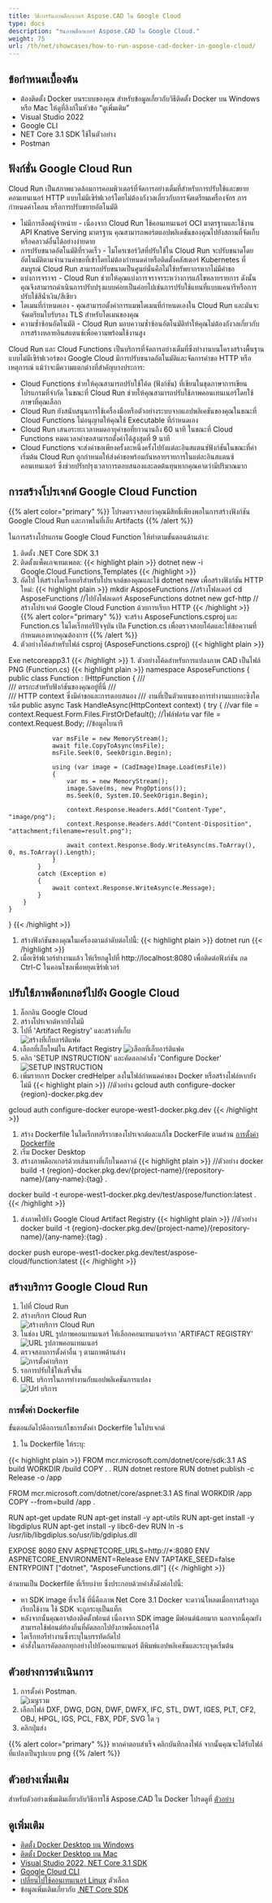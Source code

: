 ```yaml
---
title: วิธีการรันภาพด็อกเกอร์ Aspose.CAD ใน Google Cloud
type: docs
description: "รันภาพด็อกเกอร์ Aspose.CAD ใน Google Cloud."
weight: 75
url: /th/net/showcases/how-to-run-aspose-cad-docker-in-google-cloud/
---
```


## ข้อกำหนดเบื้องต้น

- ต้องติดตั้ง Docker บนระบบของคุณ สำหรับข้อมูลเกี่ยวกับวิธีติดตั้ง Docker บน Windows หรือ Mac ให้ดูที่ลิงก์ในหัวข้อ “ดูเพิ่มเติม”
- Visual Studio 2022
- Google CLI
- NET Core 3.1 SDK ใช้ในตัวอย่าง
- Postman

## ฟังก์ชั่น Google Cloud Run

Cloud Run เป็นสภาพแวดล้อมการคอมพิวเตอร์ที่จัดการอย่างเต็มที่สำหรับการปรับใช้และขยายคอนเทนเนอร์ HTTP แบบไม่มีเซิร์ฟเวอร์โดยไม่ต้องกังวลเกี่ยวกับการจัดเตรียมเครื่องจักร การกำหนดค่าโคลน หรือการปรับขยายอัตโนมัติ

- ไม่มีการล็อคผู้จำหน่าย - เนื่องจาก Cloud Run ใช้คอนเทนเนอร์ OCI มาตรฐานและใช้งาน API Knative Serving มาตรฐาน คุณสามารถพอร์ตแอปพลิเคชันของคุณไปยังสถานที่จัดเก็บหรือคลาวด์อื่นได้อย่างง่ายดาย
- การปรับขนาดอัตโนมัติที่รวดเร็ว - ไมโครเซอร์วิสที่ปรับใช้ใน Cloud Run จะปรับขนาดโดยอัตโนมัติตามจำนวนคำขอที่เข้าโดยไม่ต้องกำหนดค่าหรือติดตั้งคลัสเตอร์ Kubernetes ที่สมบูรณ์ Cloud Run สามารถปรับขนาดเป็นศูนย์นั่นคือไม่ใช้ทรัพยากรหากไม่มีคำขอ
- แบ่งการจราจร - Cloud Run ช่วยให้คุณแบ่งการจราจรระหว่างการแก้ไขหลายรายการ ดังนั้นคุณจึงสามารถดำเนินการปรับปรุงแบบค่อยเป็นค่อยไปเช่นการปรับใช้แทนที่แบบแคนารีหรือการปรับใช้สีน้ำเงิน/สีเขียว
- โดเมนที่กำหนดเอง - คุณสามารถตั้งค่าการแมพโดเมนที่กำหนดเองใน Cloud Run และมันจะจัดเตรียมใบรับรอง TLS สำหรับโดเมนของคุณ 
- ความซ้ำซ้อนอัตโนมัติ - Cloud Run มอบความซ้ำซ้อนอัตโนมัติทำให้คุณไม่ต้องกังวลเกี่ยวกับการสร้างหลายอินสแตนซ์เพื่อความพร้อมใช้งานสูง

Cloud Run และ Cloud Functions เป็นบริการที่จัดการอย่างเต็มที่ซึ่งทำงานบนโครงสร้างพื้นฐานแบบไม่มีเซิร์ฟเวอร์ของ Google Cloud มีการปรับขนาดอัตโนมัติและจัดการคำขอ HTTP หรือเหตุการณ์ แม้ว่าจะมีความแตกต่างที่สำคัญบางประการ:

- Cloud Functions ช่วยให้คุณสามารถปรับใช้โค้ด (ฟังก์ชัน) ที่เขียนในชุดภาษาการเขียนโปรแกรมที่จำกัด ในขณะที่ Cloud Run ช่วยให้คุณสามารถปรับใช้ภาพคอนเทนเนอร์โดยใช้ภาษาที่คุณเลือก 
- Cloud Run ยังสนับสนุนการใช้เครื่องมือหรือตัวอย่างระบบจากแอปพลิเคชันของคุณในขณะที่ Cloud Functions ไม่อนุญาตให้คุณใช้ Executable ที่กำหนดเอง 
- Cloud Run เสนอระยะเวลาหมดอายุคำขอที่ยาวนานถึง 60 นาที ในขณะที่ Cloud Functions หมดเวลาคำขอสามารถตั้งค่าได้สูงสุดที่ 9 นาที 
- Cloud Functions จะส่งคำขอเพียงครั้งละหนึ่งครั้งไปยังแต่ละอินสแตนซ์ฟังก์ชันในขณะที่ค่าเริ่มต้น Cloud Run ถูกกำหนดให้ส่งคำขอพร้อมกันหลายรายการในแต่ละอินสแตนซ์คอนเทนเนอร์ ซึ่งช่วยปรับปรุงเวลาการตอบสนองและลดต้นทุนหากคุณคาดว่ามีปริมาณมาก 

## การสร้างโปรเจกต์ Google Cloud Function

{{% alert color="primary" %}} 
โปรดตรวจสอบว่าคุณมีสิทธิ์เพียงพอในการสร้างฟังก์ชัน Google Cloud Run และภาพในที่เก็บ Artifacts
{{% /alert %}}

ในการสร้างโปรแกรม Google Cloud Function ให้ทำตามขั้นตอนด้านล่าง:

1. ติดตั้ง .NET Core SDK 3.1
1. ติดตั้งแพ็คเกจเทมเพลต:
{{< highlight plain >}}
dotnet new -i Google.Cloud.Functions.Templates
{{< /highlight >}}
1. ถัดไป ให้สร้างไดเร็กทอรีสำหรับโปรเจกต์ของคุณและใช้ dotnet new เพื่อสร้างฟังก์ชัน HTTP ใหม่:
{{< highlight plain >}}
mkdir AsposeFunctions //สร้างโฟลเดอร์
cd AsposeFunctions //ไปยังโฟลเดอร์ AsposeFunctions
dotnet new gcf-http //สร้างโปรเจกต์ Google Cloud Function ด้วยการเรียก HTTP
{{< /highlight >}}
{{% alert color="primary" %}} 
จะสร้าง AsposeFunctions.csproj และ Function.cs ในไดเร็กทอรีปัจจุบัน เปิด Function.cs เพื่อตรวจสอบโค้ดและให้ข้อความที่กำหนดเองหากคุณต้องการ
{{% /alert %}}
1. ตัวอย่างโค้ดสำหรับไฟล์ csproj (AsposeFunctions.csproj)
{{< highlight plain >}}
<Project Sdk="Microsoft.NET.Sdk">
  <PropertyGroup>
    <OutputType>Exe</OutputType>
    <TargetFramework>netcoreapp3.1</TargetFramework>
  </PropertyGroup>

  <ItemGroup>
    <PackageReference Include="Aspose.CAD" Version="22.7.0" />
    <PackageReference Include="Google.Cloud.Functions.Hosting" Version="1.0.0" />
  </ItemGroup>
</Project>
{{< /highlight >}}
1. ตัวอย่างโค้ดสำหรับการแปลงภาพ CAD เป็นไฟล์ PNG (Function.cs)
{{< highlight plain >}}
namespace AsposeFunctions
{
    public class Function : IHttpFunction
    {
        /// <summary>
        /// ตรรกะสำหรับฟังก์ชันของคุณอยู่ที่นี่
        /// </summary>
        /// <param name="context">HTTP context ซึ่งมีคำขอและการตอบสนอง</param>
        /// <returns>งานที่เป็นตัวแทนของการทำงานแบบอะซิงโครนัส</returns>
        public async Task HandleAsync(HttpContext context)
        {
            try
            {
                //var file = context.Request.Form.Files.FirstOrDefault(); //ไฟล์ฟอร์ม
                var file = context.Request.Body; //ข้อมูลไบนารี
                
                var msFile = new MemoryStream();
                await file.CopyToAsync(msFile);
                msFile.Seek(0, SeekOrigin.Begin);
                
                using (var image = (CadImage)Image.Load(msFile))
                {
                    var ms = new MemoryStream();
                    image.Save(ms, new PngOptions());
                    ms.Seek(0, System.IO.SeekOrigin.Begin);

                    context.Response.Headers.Add("Content-Type", "image/png");
                    context.Response.Headers.Add("Content-Disposition", "attachment;filename=result.png");

                    await context.Response.Body.WriteAsync(ms.ToArray(), 0, ms.ToArray().Length);
                }
            }
            catch (Exception e)
            {
                await context.Response.WriteAsync(e.Message);
            }
        }
    }
}
{{< /highlight >}}
1. สร้างฟังก์ชันของคุณในเครื่องตามลำดับต่อไปนี้:
{{< highlight plain >}}
dotnet run
{{< /highlight >}}
1. เมื่อเซิร์ฟเวอร์ทำงานแล้ว ให้เรียกดูไปที่ http://localhost:8080 เพื่อติดต่อฟังก์ชัน กด Ctrl-C ในคอนโซลเพื่อหยุดเซิร์ฟเวอร์

## ปรับใช้ภาพด็อกเกอร์ไปยัง Google Cloud

1. ล็อกอิน Google Cloud
1. สร้างโปรเจกต์หากยังไม่มี
1. ไปที่ 'Artifact Registry' และสร้างที่เก็บ<br>
![สร้างที่เก็บอาร์ติแฟค](/cad/_assets/showcases/google/create-artifact-repository.png)<br>
1. เลือกที่เก็บใหม่ใน Artifact Registry
![เลือกที่เก็บอาร์ติแฟค](/cad/_assets/showcases/google/select-artifact.png)<br>
1. คลิก 'SETUP INSTRUCTION' และคัดลอกคำสั่ง 'Configure Docker'<br>
![SETUP INSTRUCTION](/cad/_assets/showcases/google/setup-instruction.png)<br>
1. เพิ่มรายการ Docker credHelper ลงในไฟล์กำหนดค่าของ Docker หรือสร้างไฟล์หากยังไม่มี
{{< highlight plain >}}
//ตัวอย่าง
gcloud auth configure-docker {region}-docker.pkg.dev

gcloud auth configure-docker europe-west1-docker.pkg.dev
{{< /highlight >}}
1. สร้าง Dockerfile ในไดเร็กทอรีรากของโปรเจกต์และแก้ไข DockerFile ตามส่วน <a href="#configuring-a-dockerfile">การตั้งค่า Dockerfile</a>
1. เริ่ม Docker Desktop
1. สร้างภาพด็อกเกอร์ด้วยเส้นทางที่เก็บในคลาวด์
{{< highlight plain >}}
//ตัวอย่าง
docker build -t {region}-docker.pkg.dev/{project-name}/{repository-name}/{any-name}:{tag} .

docker build -t europe-west1-docker.pkg.dev/test/aspose/function:latest .
{{< /highlight >}}
1. ส่งภาพไปยัง Google Cloud Artifact Registry
{{< highlight plain >}}
//ตัวอย่าง
docker build -t {region}-docker.pkg.dev/{project-name}/{repository-name}/{any-name}:{tag} .

docker push europe-west1-docker.pkg.dev/test/aspose-cloud/function:latest
{{< /highlight >}}

## สร้างบริการ Google Cloud Run 

1. ไปที่ Cloud Run
1. สร้างบริการ Cloud Run<br>
![สร้างบริการ Cloud Run](/cad/_assets/showcases/google/create-cloud-run-service.png)<br>
1. ในช่อง URL รูปภาพคอนเทนเนอร์ ให้เลือกคอนเทนเนอร์จาก 'ARTIFACT REGISTRY'<br>
![URL รูปภาพคอนเทนเนอร์](/cad/_assets/showcases/google/container-url.png)<br>
1. ตรวจสอบการตั้งค่าอื่น ๆ ตามภาพด้านล่าง<br>
![การตั้งค่าบริการ](/cad/_assets/showcases/google/cloud-run-service-settings.png)<br>
1. รอการปรับใช้ให้เสร็จสิ้น
1. URL บริการในการทำงานกับแอปพลิเคชันการแปลง<br>
![Url บริการ](/cad/_assets/showcases/google/url-service.png)<br>

### การตั้งค่า Dockerfile

ขั้นตอนถัดไปคือการแก้ไขการตั้งค่า Dockerfile ในโปรเจกต์

1. ใน Dockerfile ให้ระบุ:

{{< highlight plain >}}
FROM mcr.microsoft.com/dotnet/core/sdk:3.1 AS build
WORKDIR /build
COPY . .
RUN dotnet restore
RUN dotnet publish -c Release -o /app

FROM mcr.microsoft.com/dotnet/core/aspnet:3.1 AS final
WORKDIR /app
COPY --from=build /app .

RUN apt-get update
RUN apt-get install -y apt-utils
RUN apt-get install -y libgdiplus
RUN apt-get install -y libc6-dev 
RUN ln -s /usr/lib/libgdiplus.so/usr/lib/gdiplus.dll

EXPOSE 8080
ENV ASPNETCORE_URLS=http://*:8080
ENV ASPNETCORE_ENVIRONMENT=Release
ENV TAPTAKE_SEED=false
ENTRYPOINT ["dotnet", "AsposeFunctions.dll"]
{{< /highlight >}}

ด้านบนเป็น Dockerfile ที่เรียบง่าย ซึ่งประกอบด้วยคำสั่งดังต่อไปนี้:

- หา SDK image ที่จะใช้ ที่นี่คือภาพ Net Core 3.1 Docker จะดาวน์โหลดเมื่อการสร้างถูกเรียกใช้งาน ใช้ SDK จะถูกระบุเป็นแท็ก
- หลังจากนั้นคุณอาจต้องติดตั้งฟอนต์ เนื่องจาก SDK image มีฟอนต์น้อยมาก นอกจากนี้คุณยังสามารถใช้ฟอนต์ท้องถิ่นที่คัดลอกไปยังภาพด็อกเกอร์ได้
- ไดเร็กทอรีทำงานซึ่งระบุในบรรทัดถัดไป
- คำสั่งในการคัดลอกทุกอย่างไปยังคอนเทนเนอร์ ตีพิมพ์แอปพลิเคชันและระบุจุดเริ่มต้น

## ตัวอย่างการดำเนินการ

1. การตั้งค่า Postman.<br>
![เมนูรวม](/cad/_assets/showcases/google/postman-settings.png)<br>
1. เลือกไฟล์ DXF, DWG, DGN, DWF, DWFX, IFC, STL, DWT, IGES, PLT, CF2, OBJ, HPGL, IGS, PCL, FBX, PDF, SVG ใด ๆ
1. คลิกปุ่มส่ง

{{% alert color="primary" %}} 
หากคำตอบสำเร็จ คลิกบันทึกลงไฟล์ จากนั้นคุณจะได้รับไฟล์ที่แปลงเป็นรูปแบบ png
{{% /alert %}}

## ตัวอย่างเพิ่มเติม

สำหรับตัวอย่างเพิ่มเติมเกี่ยวกับวิธีการใช้ Aspose.CAD ใน Docker โปรดดูที่ [ตัวอย่าง](https://github.com/aspose-cad/Aspose.CAD-Documentation)

## ดูเพิ่มเติม

- [ติดตั้ง Docker Desktop บน Windows](https://docs.docker.com/docker-for-windows/install/)
- [ติดตั้ง Docker Desktop บน Mac](https://docs.docker.com/docker-for-mac/install/)
- [Visual Studio 2022, NET Core 3.1 SDK](https://docs.microsoft.com/en-us/dotnet/core/install/windows?tabs=netcore31#dependencies)
- [Google Cloud CLI](https://cloud.google.com/sdk/docs/install)
- [เปลี่ยนไปใช้คอนเทนเนอร์ Linux](https://docs.docker.com/docker-for-windows/#switch-between-windows-and-linux-containers) ตัวเลือก
- ข้อมูลเพิ่มเติมเกี่ยวกับ [.NET Core SDK](https://hub.docker.com/_/microsoft-dotnet-sdk)
